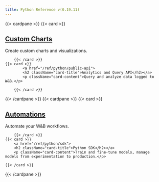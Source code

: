 ```yaml
---
title: Python Reference v(0.19.11)
---
```

{{< cardpane >}}
    {{< card >}}
            <a href="/ref/python/custom-charts">
            <h2 className="card-title">Custom Charts</h2></a>
            <p className="card-content">Create custom charts and visualizations.</p>
        
        {{< /card >}}
    {{< card >}}
            <a href="/ref/python/public-api">
            <h2 className="card-title">Analytics and Query API</h2></a>
            <p className="card-content">Query and analyze data logged to W&B.</p>
        
        {{< /card >}}
{{< /cardpane >}}
{{< cardpane >}}
    {{< card >}}
            <a href="/ref/python/automations">
            <h2 className="card-title">Automations</h2></a>
            <p className="card-content">Automate your W&B workflows.</p>
        
        {{< /card >}}
    {{< card >}}
        <a href="/ref/python/sdk">
        <h2 className="card-title">Python SDK</h2></a>
        <p className="card-content">Train and fine-tune models, manage models from experimentation to production.</p>
    
    {{< /card >}}
{{< /cardpane >}}
